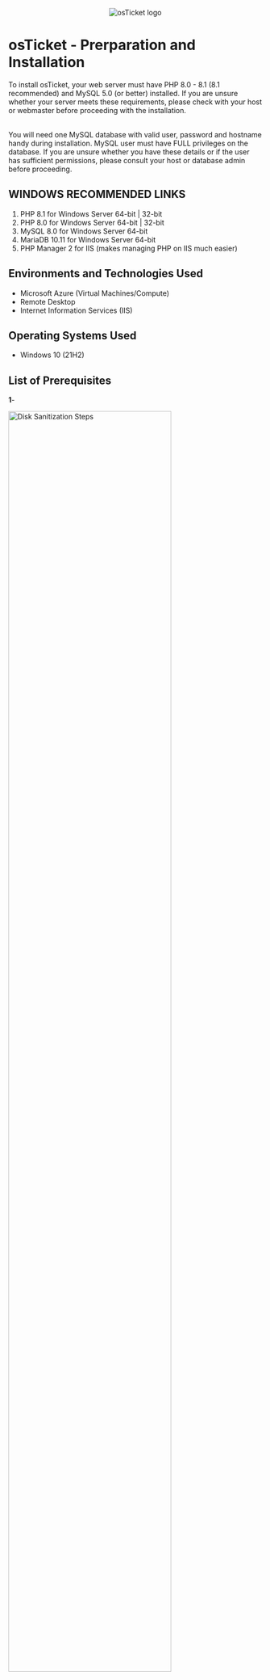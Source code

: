 <p align="center">
<img src="https://i.imgur.com/Clzj7Xs.png" alt="osTicket logo"/>
</p>

<h1>osTicket - Prerparation and Installation</h1>
To install osTicket, your web server must have PHP 8.0 - 8.1 (8.1 recommended) and MySQL 5.0 (or better) installed. If you are unsure whether your server meets these requirements, please check with your host or webmaster before proceeding with the installation. <br /> <br><p> You will need one MySQL database with valid user, password and hostname handy during installation. MySQL user must have FULL privileges on the database. If you are unsure whether you have these details or if the user has sufficient permissions, please consult your host or database admin before proceeding.<br/></p>


<h2>WINDOWS RECOMMENDED LINKS</h2>

1. PHP 8.1 for Windows Server 64-bit | 32-bit <br>
2. PHP 8.0 for Windows Server 64-bit | 32-bit <br>
3. MySQL 8.0 for Windows Server 64-bit<br>
4. MariaDB 10.11 for Windows Server 64-bit<br>
5. PHP Manager 2 for IIS (makes managing PHP on IIS much easier)  <br/>

<h2>Environments and Technologies Used</h2>

- Microsoft Azure (Virtual Machines/Compute)
- Remote Desktop
- Internet Information Services (IIS)

<h2>Operating Systems Used </h2>

- Windows 10</b> (21H2)

<h2>List of Prerequisites</h2>

<b>1</b>- <p>
<img src="https://res.cloudinary.com/lwgatsby/f_auto/www/uploads/2021/07/osticket1-web-based-installation.png" height="80%" width="80%" alt="Disk Sanitization Steps"/>
</p>
<h5><b>2</b>- Complete the form below to establish your admin user and database settings. Once finished, click Install Now.</h5>
<p><img src="https://res.cloudinary.com/lwgatsby/f_auto/www/uploads/2021/07/osticket2-basic-installation.png" height="80%" width="80%" alt="Disk Sanitization Steps"/></P>
<h5><b>3-</b> After installing osTicket, you can configure your support ticket system.</h5>
<p><img src="https://res.cloudinary.com/lwgatsby/f_auto/www/uploads/2021/07/osticket1-web-based-installation.png" height="80%" width="80%" alt="Disk Sanitization Steps"/></P>

<h2>Some helpful links you will find on this page are:</h2>
Your osTicket URL: Where your customers can submit support requests created via email.
Your Staff Control Panel: Where users can access the admin panel to control various settings.
osTicket Forums: Where users can ask and answer osTicket questions.
osTicket Community Wiki: Where users can find additional osTicket documentation.

<h1>Conclusion</h1>
osTicket is a very useful tool for your support system and is completely free. Not everyone needs an enterprise product like SalesForce or Zendesk, which is where osTicket comes in. After familiarizing yourself with osTicket, handling customer inquiries created via email will become a breeze.
